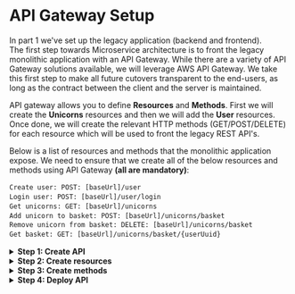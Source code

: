 # API Gateway Setup
In part 1 we've set up the legacy application (backend and frontend).   
The first step towards Microservice architecture is to front the legacy monolithic application 
with an API Gateway. While there are a variety of API Gateway solutions available, we will leverage AWS API Gateway. 
We take this first step to make all future cutovers transparent to the end-users, as long as the contract between the 
client and the server is maintained.

API gateway allows you to define **Resources** and **Methods**. 
First we will create the **Unicorns** resources and then we will add the **User** resources. Once done, we will create the relevant HTTP methods (GET/POST/DELETE) for each resource which will be used to front the legacy REST API's.

Below is a list of resources and methods that the monolithic application expose. We need to ensure that we create all of the below resources and methods using API Gateway **(all are mandatory)**:
```diff
Create user: POST: [baseUrl]/user
Login user: POST: [baseUrl]/user/login
Get unicorns: GET: [baseUrl]/unicorns
Add unicorn to basket: POST: [baseUrl]/unicorns/basket
Remove unicorn from basket: DELETE: [baseUrl]/unicorns/basket
Get basket: GET: [baseUrl]/unicorns/basket/{userUuid}
```

<details>
<summary>	
<b>Step 1: Create API</b>
</summary>
<br>

**1.1** Log into your AWS console.

**1.2** Navigate to API Gateway.  

![](../MonoToMicroAssets/assets1024/APIGatewayStep1.png)  

**1.3** If you have never used the API Gateway service before, you will be presented with the initial page depicted below.
Click on **Get Started** to build your first API.  

![](../MonoToMicroAssets/assets1024/APIGatewayStep2.png)  

**1.4** To configure the API, use the following configuration parameters and click **Create API**.
```diff
Protocol: REST
Create: New API
API name: Unicorns
Endpoint Type: Edge optimized
```
![](../MonoToMicroAssets/assets1024/APIGatewayStep3.png)  

</details>

<details>
<summary>	
<b>Step 2: Create resources</b>
</summary>
<br>

  <details>
  <summary>	
  <b>Step 2.1: Create Unicron resources</b>
  </summary>
    <br>
  
   **2.1.1** From the Action menu, select **Create Resource**.
    <br>
    ![](../MonoToMicroAssets/assets1024/APIGatewayResourceStep1.png)
    
   **2.1.2** Configure the new resource and click the **Create resource** button
   
   ```diff
Resource Name: unicorns
Resource Path: /unicorns
- Note: you MUST tick the "Enable API Gateway CORS"
```
   ![](../MonoToMicroAssets/assets1024/APIGatewayResourceStep2.png)  
   
   **2.1.3** On the left side resources menu select the newly created resource **(/unicorns)** and continue with creating the **basket** nested resource.
   
   **2.1.4** From the Action menu, select **Create Resource**.    
    
   **2.1.5** Configure the new resource and click the **Create resource** button.
    
   ```diff
Resource Name: basket
Resource Path: /basket
- Note: you MUST tick the "Enable API Gateway CORS"
```
   ![](../MonoToMicroAssets/assets1024/APIGatewayResourceStep3.png)  
   
   **2.1.6** On the left side resources menu select the newly created resource **(/basket)** and continue with creating the **/{uuid}** nested resource.
   
   **2.1.7** From the Action menu, select **Create Resource**.    
    
   **2.1.8** Configure the new resource and click the **Create resource** button.
    
   ```diff
Resource Name: {uuid}
Resource Path: /{uuid}
- Note: you need to manually change -uuid- to {uuid}"
- Note: you MUST tick the "Enable API Gateway CORS"
```
   ![](../MonoToMicroAssets/assets1024/APIGatewayResourceStep4.png)  
   
   **2.1.9** Once you've finished with the above steps you should see the below unicorns nested resource structure.
   <br>
   
   ![](../MonoToMicroAssets/assets1024/APIGatewayResourceStep5.png)
   
  </details>

  <details>
  <summary>	
  <b>Step 2.2: Create User resources</b>
  </summary>
  <br>
  
  **2.2.1** On the left side resources menu select the top level blank resource.
   
  **2.2.2** From the Action menu, select **Create Resource**.    
    
  **2.2.3** Configure the new resource and click the **Create resource** button.
    
   ```diff
Resource Name: user
Resource Path: /user
- Note: you MUST tick the "Enable API Gateway CORS"
```
   ![](../MonoToMicroAssets/assets1024/APIGatewayResourceStep6.png)  
  
  **2.2.4** On the left side resources menu select the newly created resource **(/user)** and continue with creating the **/login** nested resource.
   
   **2.2.5** From the Action menu, select **Create Resource**.    
    
   **2.2.6** Configure the new resource and click the **Create resource** button.
    
   ```diff
Resource Name: login
Resource Path: /login
- Note: you MUST tick the "Enable API Gateway CORS"
```
   ![](../MonoToMicroAssets/assets1024/APIGatewayResourceStep7.png)  
  
  **2.2.7** Once you've finished with the above steps you should see the below resource structure.
   <br>
   
   ![](../MonoToMicroAssets/assets1024/APIGatewayResourceStep8.png)
  
  </details>

</details>
  
<details>
<summary>	
<b>Step 3: Create methods</b>
</summary>
<br>
  
  <details>
  <summary>	
  <b>Step 3.1: User methods</b>
  </summary>
    <br>
  
  On the **/user** resource we will create 2 methods
  <br>
  **1. Create user**
  <br>
  **2. User Login**
  
  **3.1.1** On the resources left side menu select the **/user** resource and from the Actions menu select **Create Method**.
  <br>
    
  ![](../MonoToMicroAssets/assets1024/APIGatewayMethodsStep1.png)
    
  **3.1.2** From the method type dropdown menu select **POST** and click the confirmation tick
   
  ![](../MonoToMicroAssets/assets1024/APIGatewayMethodsStep3.png)
   
  **3.1.3** Configure the new **/user POST** method with the below values and click the **Save** button.

  ```diff
  Integration type: HTTP
  Use HTTP proxy integration: Not ticked
  HTTP method: POST
  Endpoint URL: [baseURL copied from CloudFormation output]/user
  Content handling: Passthrough
  Use default timeout: Ticked 
  ```

  ![](../MonoToMicroAssets/assets1024/APIGatewayMethodsStep4.png)
  
  **3.1.4** Once the method configuration is saved we can test the integration with the legacy backend. Click the **TEST** button
    
  ![](../MonoToMicroAssets/assets1024/APIGatewayMethodsStep5.png)
  
  **3.1.5** Copy and paste the below JSON into the request body and press the **Test** button. If all configured correctly you should get a **200** response with body that includes the newly created user **uuid** 
  ```diff
  - Make sure you replace the values in the below JSON to reflect the user you wish to create
  ```
  ```json
    {
	    "email":"Replace with your emails address",
	    "firstName":"Replace with your first name",
	    "lastName":"Replace with your last name"
    }
  ```
  
  ![](../MonoToMicroAssets/assets1024/APIGatewayMethodsStep6.png)
   
  **3.1.6** That's it! you've just created your first API gateway method which is connected to our legacy application. Next, we will configure the **/user/login** method. 
  
  **3.1.7** Select the **/user/login** resource on the resources left side menu and using the **Actions** dropdwon menu create a new method. Configure the newly created method as **POST** and click the tick. 
   
  ![](../MonoToMicroAssets/assets1024/APIGatewayMethodsStep7.png)
  <br>
  ![](../MonoToMicroAssets/assets1024/APIGatewayMethodsStep8.png)
  
  **3.1.8** Configure the new **/user/login POST** method with the below values and click the **Save** button.

  ```diff
  Integration type: HTTP
  Use HTTP proxy integration: Not ticked
  HTTP method: POST
  Endpoint URL: [baseURL copied from CloudFormation output]/user/login
  Content handling: Passthrough
  Use default timeout: Ticked 
  ```
  
  ![](../MonoToMicroAssets/assets1024/APIGatewayMethodsStep9.png)
  
  **3.1.9** Once the method configuration is saved we can test the integration with the legacy backend. Click the **TEST** button
  
  **3.1.10** Copy and paste the below JSON into the request body and press the **Test** button. If all configured correctly you should get a **200** response with body that includes the user email and user uuid
  ```diff
  - Make sure you replace the value in the below JSON to reflect the user you wish to login with
  ```
  ```json
    {
	    "email":"Replace with your emails address"
    }
  ```
  
  ![](../MonoToMicroAssets/assets1024/APIGatewayMethodsStep10.png)
  
  **3.1.6** That's it for the user methods. To recap, we've created 2 resources 
  * /user
  * /user/login
  and on each resource we've created a POST method which are now connected to the legacy backend.
  In the next section we will configure the **/unicorn** resources methods. 
     
   </details>
   
   <details>
  <summary>	
  <b>Step 3.2: Unicron methods</b>
  </summary>
 
  On the **/unicorn** resource we will create 4 methods
  <br>
  **1. Get unicorns**
  <br>
  **2. Add unicorn to basket**
  <br>
  **3. Remove unicron from basket**
  <br>
  **4. Get basket**
  
  **3.2.1** On the resources left side menu select the **/unicorns** resource and from the **Actions** menu select **Create Method**.
  <br>
    
  ![](../MonoToMicroAssets/assets1024/APIGatewayMethodsStep11.png)
    
  **3.2.2** From the method type dropdown menu select **GET** and click the confirmation tick
   
  **3.2.3** Configure the new **/unicorns GET** method with the below values and click the **Save** button.

  ```diff
  Integration type: HTTP
  Use HTTP proxy integration: Not ticked
  HTTP method: GET
  Endpoint URL: [baseURL copied from CloudFormation output]/unicorns
  Content handling: Passthrough
  Use default timeout: Ticked 
  ```

  ![](../MonoToMicroAssets/assets1024/APIGatewayMethodsStep12.png)
  
  **3.2.4** Once the method configuration is saved we can test the integration with the legacy backend. Click the **TEST** button
  
  **3.2.5** Press the **Test** button **(no values are needed)**. If all configured correctly you should get a **200** response with body that lists the available unicorns 
  
  ![](../MonoToMicroAssets/assets1024/APIGatewayMethodsStep13.png)
     
  **3.2.6** Select the **/unicorns/basket** resource on the resources left side menu and using the **Actions** menu create a new method. Configure the newly created method as **POST** and click the tick. 
   
  ![](../MonoToMicroAssets/assets1024/APIGatewayMethodsStep14.png)
  <br>
  ![](../MonoToMicroAssets/assets1024/APIGatewayMethodsStep15.png)
  
  **3.2.7** Configure the new **/unicorns/basket POST** method with the below values and click the **Save** button.

  ```diff
  Integration type: HTTP
  Use HTTP proxy integration: Not ticked
  HTTP method: POST
  Endpoint URL: [baseURL copied from CloudFormation output]/unicorns/basket
  Content handling: Passthrough
  Use default timeout: Ticked 
  ```
  
  ![](../MonoToMicroAssets/assets1024/APIGatewayMethodsStep16.png)
  
  **3.2.8** Once the method configuration is saved we can test the integration with the legacy backend. Click the **TEST** button
  
  **3.2.9** Copy and past the below JSON into the request body and press the **Test** button. If all configured correctly you should get a **200** response with **no data** in the body
  ```diff
  - Make sure you replace the values in the below JSON to reflect the unicorn you wish to add to basket
  ```
  ```json
    {
	"uuid":"4b3fc86b-81d0-4614-920e-8184063acf2d",
	"unicorns":
	[
		{
			"uuid":"8c3a9b06-db23-11e9-8dcd-0ad68ac6cab2"
		}
	]
    }
  ```
  
  ![](../MonoToMicroAssets/assets1024/APIGatewayMethodsStep17.png)
  
  **3.2.10** Select the **/unicorns/basket** resource on the resources left side menu and using the **Actions** menu create a new method. Configure the newly created method as **DELETE** and click the tick. 
   
  ![](../MonoToMicroAssets/assets1024/APIGatewayMethodsStep18.png)
  
  **3.2.11** Configure the new **/unicorns/basket DELETE** method with the below values and click the **Save** button.

  ```diff
  Integration type: HTTP
  Use HTTP proxy integration: Not ticked
  HTTP method: DELETE
  Endpoint URL: [baseURL copied from CloudFormation output]/unicorns/basket
  Content handling: Passthrough
  Use default timeout: Ticked 
  ```
  
  ![](../MonoToMicroAssets/assets1024/APIGatewayMethodsStep19.png)
  
  **3.2.12** Once the method configuration is saved we can test the integration with the legacy backend. Click the **TEST** button
  
  **3.2.13** Copy and past the below JSON into the request body and press the **Test** button. If all configured correctly you should get a **200** response with **no data** in the body
  ```diff
  - Make sure you replace the values in the below JSON to reflect the unicorn you wish to remove from basket
  ```
  ```json
    {
	"uuid":"4b3fc86b-81d0-4614-920e-8184063acf2d",
	"unicorns":
	[
		{
			"uuid":"8c3a9b06-db23-11e9-8dcd-0ad68ac6cab2"
		}
	]
    }
  ```
  
  ![](../MonoToMicroAssets/assets1024/APIGatewayMethodsStep20.png)
  
  **3.2.14** Select the **/unicorns/basket/{uuid}** resource on the resources left side menu and using the **Actions** menu create a new method. Configure the newly created method as **GET** and click the tick. 
   
  ![](../MonoToMicroAssets/assets1024/APIGatewayMethodsStep21.png)
  <br>
  ![](../MonoToMicroAssets/assets1024/APIGatewayMethodsStep22.png)
  
  **3.2.15** Configure the new **/unicorns/basket/{uuid} GET** method with the below values and click the **Save** button.

  ```diff
  Integration type: HTTP
  Use HTTP proxy integration: Not ticked
  HTTP method: GET
  Endpoint URL: [baseURL copied from CloudFormation output]/unicorns/basket/{uuid}
  Content handling: Passthrough
  Use default timeout: Ticked 
  ```
  
  ![](../MonoToMicroAssets/assets1024/APIGatewayMethodsStep23.png)
  
  **3.2.16** Once the method configuration is saved we can test the integration with the legacy backend. Click the **TEST** button
  
  **3.2.17** Paste the user uuid into the path uuid field and press the **Test** button. If all configured correctly you should get a **200** response with the user JSON basket
  
  ![](../MonoToMicroAssets/assets1024/APIGatewayMethodsStep24.png)
  
  **3.2.18** That's it for the /unicorns methods. To recap, we've created 3 resources 
  * /unicorns
  * /unicorns/basket
  * /unicorns/basket/{uuid}
  In addition, we've created 
  * GET method to get the list of unicorn
  * POST method to add a unicron to basket
  * DELETE method to remove unicorn from basket
  * GET method to retrive the user basket 
  
  **3.2.19** Once completed all resources and methods set up your API Gateway dashboard should look as follows  
  
![](../MonoToMicroAssets/assets1024/APIGatewayStep15.png)  

  In the next section we will deploy the API and connect the UI to the new API gateway setup. 
   
   </details>
</details>   

<details>
<summary>	
<b>Step 4: Deploy API</b>
</summary>
<br>

At this point, we've configured our API Gateway to front our legacy application! But we have one more step to complete. In order for us to access the API publicly, we need to deploy them. 

**4.1** before you deploy, make sure to enable CORS again on /user and /unicrons resources as the newly created methods do not inherit the resource CORS configuration by default. To enable CORS again, select a resource on the left side resource menu, click on the **Actions** button and select **Enable CORS**. Repeat the process for all resources! 
```diff
- Note: This step is mandatory otherwise you will get CORS errors and the site will not work
```

**4.2** Click on the top level resource (empty). From the **Actions** menu select **Deploy API**.  

![](../MonoToMicroAssets/assets1024/APIGatewayDeploymentStep1.png)  

**4.3** Give the new deployment a name, e.g. **dev**, and press **Deploy**.  
<br>
![](../MonoToMicroAssets/assets1024/APIGatewayStep13.png)

**4.4** Copy the Invoke URL link that is presented, this URL will allow us to make calls to the legacy application via API Gateway similar to when you previously accessed your application via the EC2 DNS name.

<br>

![](../MonoToMicroAssets/assets1024/APIGatewayDeploymentStep3.png)  

**4.5** Let's test it, copy the invoke URL and paste it to the address bar in your browser. Add to the end of the url **/unicorns**, otherwise, you will likely get a "Missing Authentication Token" error. 

<br>

![](../MonoToMicroAssets/assets1024/APIGatewayDeploymentStep4.png)  

You should see the below response 
<br>
![](../MonoToMicroAssets/assets1024/APIGatewayDeployResults.png)  

**4.6** Lastly, let's point the frontend to use the new URL provided by API Gateway. Update config.json with the API gateway deployment URL and upload it to S3 static website. 
Once uploaded, you can refresh your browser and you should see content served from the new URL  
```diff
- Note: make sure the URL is a secured using HTTPS
- Note: make sure the file is uploaded with read public access, otherwise the site will not load properly!
```
  
![](../MonoToMicroAssets/assets1024/APIGatewayStep16.png)

![](../MonoToMicroAssets/assets1024/S3fileuploadGrantAccess.png)

</details>
